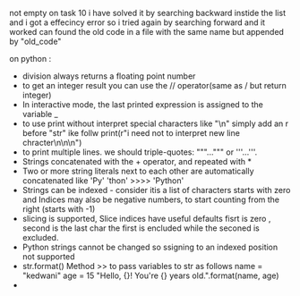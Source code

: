 not empty
on task 10 i have solved it by searching backward instide the list and i got a
effecincy error so i tried again by searching forward and it worked
can found the old code in a file with the same name but appended by "old_code"


on python :
   - division always returns a floating point number
   - to get an integer result you can use the // operator(same as / but return integer)
   - In interactive mode, the last printed expression is assigned to the variable _
   - to use print without interpret special characters like "\n" simply add an r before "str" ike follw
   print(r"i need not to interpret new line chracter\n\n\n")
   - to print multiple lines. we should triple-quotes: """...""" or '''...'''.
   - Strings concatenated with the + operator, and repeated with *
   - Two or more string literals next to each other are automatically concatenated like
   'Py' 'thon'  >>>>   'Python'
   - Strings can be indexed - consider itis a list of characters starts with zero and Indices may also be
   negative numbers, to start counting from the right (starts with -1)
   - slicing is supported, Slice indices have useful defaults fisrt is zero , second is the last char
   the first is encluded while the seconed is excluded.
   - Python strings cannot be changed so ssigning to an indexed position not supported
   - str.format() Method >> to pass variables to str as follows
   name = "kedwani"
   age = 15
   "Hello, {}! You're {} years old.".format(name, age)
   -